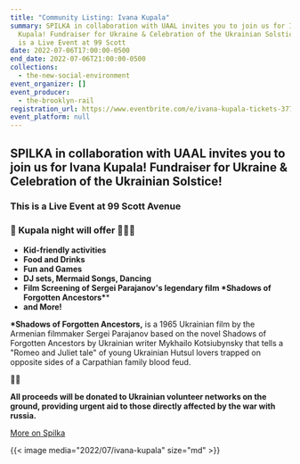```yaml
---
title: "Community Listing: Ivana Kupala"
summary: SPILKA in collaboration with UAAL invites you to join us for Ivana
  Kupala! Fundraiser for Ukraine & Celebration of the Ukrainian Solstice! This
  is a Live Event at 99 Scott
date: 2022-07-06T17:00:00-0500
end_date: 2022-07-06T21:00:00-0500
collections:
  - the-new-social-environment
event_organizer: []
event_producer:
  - the-brooklyn-rail
registration_url: https://www.eventbrite.com/e/ivana-kupala-tickets-377522649407
event_platform: null
---
```

## SPILKA in collaboration with UAAL invites you to join us for Ivana Kupala! Fundraiser for Ukraine & Celebration of the Ukrainian Solstice!

### This is a Live Event at 99 Scott Avenue

### 🌿 Kupala night will offer 🌿🧜‍♀️

* **Kid-friendly activities**
* **Food and Drinks**
* **Fun and Games**
* **DJ sets, Mermaid Songs, Dancing**
* **Film Screening of Sergei Parajanov's legendary film \*Shadows of Forgotten Ancestors\****
* **and More!**

**\*Shadows of Forgotten Ancestors,** is a 1965 Ukrainian film by the Armenian filmmaker Sergei Parajanov based on the novel Shadows of Forgotten Ancestors by Ukrainian writer Mykhailo Kotsiubynsky that tells a "Romeo and Juliet tale" of young Ukrainian Hutsul lovers trapped on opposite sides of a Carpathian family blood feud.

💛💙

**All proceeds will be donated to Ukrainian volunteer networks on the ground, providing urgent aid to those directly affected by the war with russia.**

[More on Spilka](https://spilka.link/contactresources)

{{< image media="2022/07/ivana-kupala" size="md" >}}